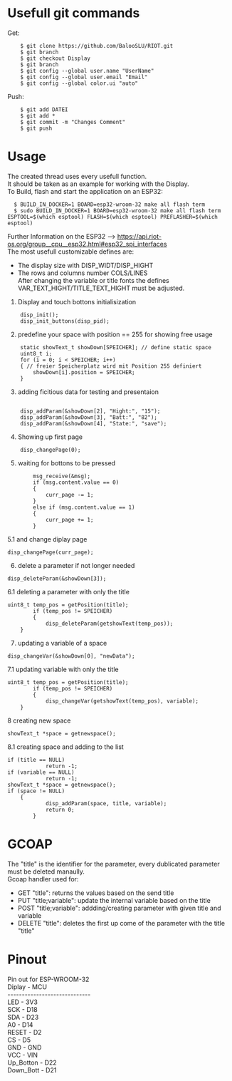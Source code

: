 Usefull git commands
================
Get:
```
    $ git clone https://github.com/BalooSLU/RIOT.git
    $ git branch
    $ git checkout Display
    $ git branch
    $ git config --global user.name "UserName"
    $ git config --global user.email "Email"
    $ git config --global color.ui "auto"
```
Push:
```
    $ git add DATEI
    $ git add *
    $ git commit -m "Changes Comment"
    $ git push
```
Usage
=====
The created thread uses every usefull function.  
It should be taken as an example for working with the Display.  
To Build, flash and start the application on an ESP32:  
```
  $ BUILD_IN_DOCKER=1 BOARD=esp32-wroom-32 make all flash term
  $ sudo BUILD_IN_DOCKER=1 BOARD=esp32-wroom-32 make all flash term ESPTOOL=$(which esptool) FLASH=$(which esptool) PREFLASHER=$(which esptool)
```
Further Information on the ESP32 --> https://api.riot-os.org/group__cpu__esp32.html#esp32_spi_interfaces  
The most usefull customizable defines are:  
- The display size with DISP_WIDT/DISP_HIGHT  
- The rows and columns number COLS/LINES  
After changing the variable or title fonts the defines VAR_TEXT_HIGHT/TITLE_TEXT_HIGHT must be adjusted.  
  
1. Display and touch bottons initialisization
```
    disp_init();
    disp_init_buttons(disp_pid);
```
2. predefine your space with position == 255 for showing free usage
```
    static showText_t showDown[SPEICHER]; // define static space
    uint8_t i;
    for (i = 0; i < SPEICHER; i++)
    { // freier Speicherplatz wird mit Position 255 definiert
        showDown[i].position = SPEICHER;
    }
```
3. adding ficitious data for testing and presentaion
```
    
    disp_addParam(&showDown[2], "Hight:", "15");
    disp_addParam(&showDown[3], "Batt:", "82");
    disp_addParam(&showDown[4], "State:", "save");
```
4. Showing up first page
```
    disp_changePage(0);
```
5. waiting for bottons to be pressed
```
        msg_receive(&msg);
        if (msg.content.value == 0)
        {
            curr_page -= 1;
        }
        else if (msg.content.value == 1)
        {
            curr_page += 1;
        }
```
5.1 and change diplay page
```
disp_changePage(curr_page);
```
6. delete a parameter if not longer needed
```
disp_deleteParam(&showDown[3]); 
```
6.1 deleting a parameter with only the title
```
uint8_t temp_pos = getPosition(title);
        if (temp_pos != SPEICHER)
        {
            disp_deleteParam(getshowText(temp_pos));
	}
```
7. updating a variable of a space 
```
disp_changeVar(&showDown[0], "newData");
```
7.1 updating variable with only the title
```
uint8_t temp_pos = getPosition(title);
        if (temp_pos != SPEICHER)
        {
            disp_changeVar(getshowText(temp_pos), variable);
	}
```
8 creating new space
```
showText_t *space = getnewspace();
```
8.1 creating space and adding to the list
```
if (title == NULL)
            return -1;
if (variable == NULL)
            return -1;
showText_t *space = getnewspace();
if (space != NULL)
	{
            disp_addParam(space, title, variable);
            return 0;
        }
```
GCOAP
=====
The "title" is the identifier for the parameter, every dublicated parameter must be deleted manaully.  
Gcoap handler used for:  

* GET "title": returns the values based on the send title  
* PUT "title;variable": update the internal variable based on the title  
* POST "title;variable": addding/creating parameter with given title and variable  
* DELETE "title": deletes the first up come of the parameter with the title "title"  

Pinout
======
Pin out for ESP-WROOM-32  
          			Diplay  	-	MCU  
				-----------------------------  
				LED	      	-	3V3  
			  	SCK	      	-	D18  
			  	SDA	      	-	D23  
			  	A0	      	-	D14  
			  	RESET	    	-	D2  
			  	CS	      	-	D5  
			  	GND	      	-	GND  
			  	VCC	      	-	VIN  
        			Up_Botton   	- 	D22  
        			Down_Bott   	-	D21  
		
